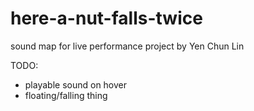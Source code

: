 # here-a-nut-falls-twice
sound map for live performance project by Yen Chun Lin

TODO:
- playable sound on hover
- floating/falling thing